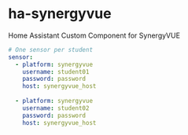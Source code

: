 # ha-synergyvue
Home Assistant Custom Component for SynergyVUE

```yaml
# One sensor per student
sensor:
  - platform: synergyvue
    username: student01
    password: password
    host: synergyvue_host
    
  - platform: synergyvue
    username: student02
    password: password
    host: synergyvue_host
```
